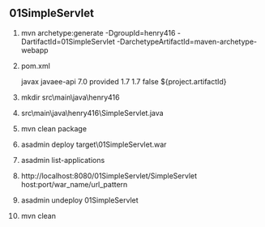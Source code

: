 01SimpleServlet
---------------

1) mvn archetype:generate -DgroupId=henry416 -DartifactId=01SimpleServlet -DarchetypeArtifactId=maven-archetype-webapp

2) pom.xml

    <dependencies>
        <dependency>
            <groupId>javax</groupId>
            <artifactId>javaee-api</artifactId>
            <version>7.0</version>
            <scope>provided</scope>
        </dependency>
    </dependencies>
    <properties>
        <maven.compiler.source>1.7</maven.compiler.source>
        <maven.compiler.target>1.7</maven.compiler.target>
        <failOnMissingWebXml>false</failOnMissingWebXml>
    </properties>
    <build>
        <finalName>${project.artifactId}</finalName>
    </build>
	
3) mkdir src\main\java\henry416

4) src\main\java\henry416\SimpleServlet.java

5) mvn clean package

6) asadmin deploy target\01SimpleServlet.war

7) asadmin list-applications

8) http://localhost:8080/01SimpleServlet/SimpleServlet
host:port/war_name/url_pattern

9) asadmin undeploy 01SimpleServlet

10) mvn clean